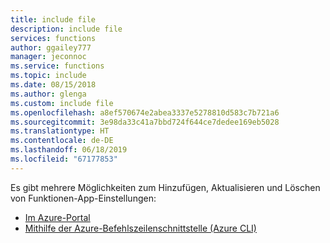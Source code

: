 ```yaml
---
title: include file
description: include file
services: functions
author: ggailey777
manager: jeconnoc
ms.service: functions
ms.topic: include
ms.date: 08/15/2018
ms.author: glenga
ms.custom: include file
ms.openlocfilehash: a8ef570674e2abea3337e5278810d583c7b721a6
ms.sourcegitcommit: 3e98da33c41a7bbd724f644ce7dedee169eb5028
ms.translationtype: HT
ms.contentlocale: de-DE
ms.lasthandoff: 06/18/2019
ms.locfileid: "67177853"
---
```

Es gibt mehrere Möglichkeiten zum Hinzufügen, Aktualisieren und Löschen von Funktionen-App-Einstellungen:

+ [Im Azure-Portal](../articles/azure-functions/functions-how-to-use-azure-function-app-settings.md#settings)
+ [Mithilfe der Azure-Befehlszeilenschnittstelle (Azure CLI)](https://docs.microsoft.com/cli/azure/functionapp/config/appsettings#az-functionapp-config-appsettings-set)